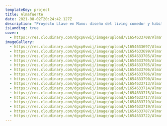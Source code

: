 ```yaml
---
templateKey: project
title: Almafuerte
date: 2021-08-02T20:24:42.127Z
description: "Proyecto Llave en Mano: diseño del living comedor y habitación principal."
isLanding: true
cover:
  - https://res.cloudinary.com/dgxp6vwij/image/upload/v1654633708/Almafuerte/DSC_0038_zapujw.jpg
imageGallery:
  - https://res.cloudinary.com/dgxp6vwij/image/upload/v1654633697/Almafuerte/DSC_0012_ocrny5.jpg
  - https://res.cloudinary.com/dgxp6vwij/image/upload/v1654633699/Almafuerte/DSC_0018_zdvcat.jpg
  - https://res.cloudinary.com/dgxp6vwij/image/upload/v1654633705/Almafuerte/DSC_0034_jetsmj.jpg
  - https://res.cloudinary.com/dgxp6vwij/image/upload/v1654633705/Almafuerte/DSC_0047_pug4zp.jpg
  - https://res.cloudinary.com/dgxp6vwij/image/upload/v1654633705/Almafuerte/DSC_0014_fxummj.jpg
  - https://res.cloudinary.com/dgxp6vwij/image/upload/v1654633706/Almafuerte/DSC_0026_lr9ft3.jpg
  - https://res.cloudinary.com/dgxp6vwij/image/upload/v1654633706/Almafuerte/DSC_0022_fchamy.jpg
  - https://res.cloudinary.com/dgxp6vwij/image/upload/v1654633790/Almafuerte/DSC_0048_duhi14.jpg
  - https://res.cloudinary.com/dgxp6vwij/image/upload/v1654633713/Almafuerte/DSC_0085_w8tsq2.jpg
  - https://res.cloudinary.com/dgxp6vwij/image/upload/v1654633714/Almafuerte/DSC_0070_a1yus7.jpg
  - https://res.cloudinary.com/dgxp6vwij/image/upload/v1654633715/Almafuerte/DSC_0088_ddq4hc.jpg
  - https://res.cloudinary.com/dgxp6vwij/image/upload/v1654633717/Almafuerte/DSC_0064_cpzsly.jpg
  - https://res.cloudinary.com/dgxp6vwij/image/upload/v1654633719/Almafuerte/DSC_0066_af5cnb.jpg
  - https://res.cloudinary.com/dgxp6vwij/image/upload/v1654633719/Almafuerte/DSC_0084_hjq6tt.jpg
  - https://res.cloudinary.com/dgxp6vwij/image/upload/v1654633787/Almafuerte/DSC_0061_evwpcv.jpg
  - https://res.cloudinary.com/dgxp6vwij/image/upload/v1654633722/Almafuerte/DSC_0094_pjqndu.jpg
---
```

